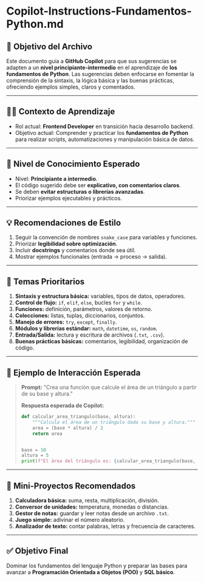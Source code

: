 # Copilot-Instructions-Fundamentos-Python.md

## 🎯 Objetivo del Archivo

Este documento guía a **GitHub Copilot** para que sus sugerencias se adapten a un **nivel principiante-intermedio** en el aprendizaje de **los fundamentos de Python**. Las sugerencias deben enfocarse en fomentar la comprensión de la sintaxis, la lógica básica y las buenas prácticas, ofreciendo ejemplos simples, claros y comentados.

---

## 👩‍💻 Contexto de Aprendizaje

* Rol actual: **Frontend Developer** en transición hacia desarrollo backend.
* Objetivo actual: Comprender y practicar los **fundamentos de Python** para realizar scripts, automatizaciones y manipulación básica de datos.

---

## 🧠 Nivel de Conocimiento Esperado

* Nivel: **Principiante a intermedio**.
* El código sugerido debe ser **explicativo, con comentarios claros**.
* Se deben **evitar estructuras o librerías avanzadas**.
* Priorizar ejemplos ejecutables y prácticos.

---

## 💡 Recomendaciones de Estilo

1. Seguir la convención de nombres `snake_case` para variables y funciones.
2. Priorizar **legibilidad sobre optimización**.
3. Incluir **docstrings** y comentarios donde sea útil.
4. Mostrar ejemplos funcionales (entrada → proceso → salida).

---

## 🧩 Temas Prioritarios

1. **Sintaxis y estructura básica:** variables, tipos de datos, operadores.
2. **Control de flujo:** `if`, `elif`, `else`, bucles `for` y `while`.
3. **Funciones:** definición, parámetros, valores de retorno.
4. **Colecciones:** listas, tuplas, diccionarios, conjuntos.
5. **Manejo de errores:** `try`, `except`, `finally`.
6. **Módulos y librerías estándar:** `math`, `datetime`, `os`, `random`.
7. **Entrada/Salida:** lectura y escritura de archivos (`.txt`, `.csv`).
8. **Buenas prácticas básicas:** comentarios, legibilidad, organización de código.

---

## 🧩 Ejemplo de Interacción Esperada

> **Prompt:** "Crea una función que calcule el área de un triángulo a partir de su base y altura."
>
> **Respuesta esperada de Copilot:**
>
> ```python
> def calcular_area_triangulo(base, altura):
>     """Calcula el área de un triángulo dado su base y altura."""
>     area = (base * altura) / 2
>     return area
>
>
> base = 10
> altura = 5
> print(f"El área del triángulo es: {calcular_area_triangulo(base, altura)}")
> ```

---

## 🚀 Mini-Proyectos Recomendados

1. **Calculadora básica:** suma, resta, multiplicación, división.
2. **Conversor de unidades:** temperatura, monedas o distancias.
3. **Gestor de notas:** guardar y leer notas desde un archivo `.txt`.
4. **Juego simple:** adivinar el número aleatorio.
5. **Analizador de texto:** contar palabras, letras y frecuencia de caracteres.

---

## ✅ Objetivo Final

Dominar los fundamentos del lenguaje Python y preparar las bases para avanzar a **Programación Orientada a Objetos (POO)** y **SQL básico**.
